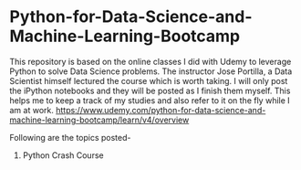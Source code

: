 # Python-for-Data-Science-and-Machine-Learning-Bootcamp
This repository is based on the online classes I did with Udemy to leverage Python to solve Data Science problems. 
The instructor Jose Portilla, a Data Scientist himself lectured the course which is worth taking.
I will only post the iPython notebooks and they will be posted as I finish them myself. This helps me to keep a track of my studies
and also refer to it on the fly while I am at work. 
https://www.udemy.com/python-for-data-science-and-machine-learning-bootcamp/learn/v4/overview

Following are the topics posted-

1) Python Crash Course
